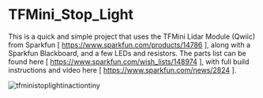 # TFMini_Stop_Light

This is a quick and simple project that uses the TFMini Lidar Module (Qwiic) from Sparkfun [ https://www.sparkfun.com/products/14786 ], along with a Sparkfun Blackboard, and a few LEDs and resistors.
The parts list can be found here [ https://www.sparkfun.com/wish_lists/148974 ], with full build instructions and video here [ https://www.sparkfun.com/news/2824 ].

![tfministoplightinactiontiny](https://user-images.githubusercontent.com/3188387/48741340-f85c4680-ec17-11e8-85da-cd4ca3a09d2d.jpg)
